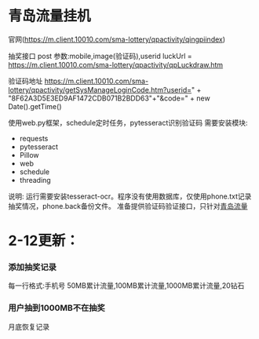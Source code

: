 # 青岛流量挂机

官网(https://m.client.10010.com/sma-lottery/qpactivity/qingpiindex)

抽奖接口 post
参数:mobile,image(验证码),userid
luckUrl = https://m.client.10010.com/sma-lottery/qpactivity/qpLuckdraw.htm

验证码地址
https://m.client.10010.com/sma-lottery/qpactivity/getSysManageLoginCode.htm?userid=" + "8F62A3D5E3ED9AF1472CDB071B2BDD63"+"&code=" + new Date().getTime()

使用web.py框架，schedule定时任务，pytesseract识别验证码
需要安装模块:
- requests
- pytesseract
- Pillow
- web
- schedule
- threading

说明:
运行需要安装tesseract-ocr。程序没有使用数据库，仅使用phone.txt记录抽奖情况，phone.back备份文件。
准备提供验证码验证接口，只针对[青岛流量](https://m.client.10010.com/sma-lottery/qpactivity/qingpiindex)

# 2-12更新：
### 添加抽奖记录
每一行格式:手机号 50MB累计流量,100MB累计流量,1000MB累计流量,20钻石
### 用户抽到1000MB不在抽奖
月底恢复记录
